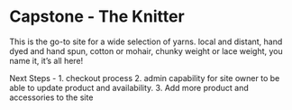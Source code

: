 # Capstone - The Knitter

This is the go-to site for a wide selection of yarns. local and distant, hand dyed and hand spun, cotton or mohair, chunky weight or lace weight, you name it, it’s all here!

Next Steps - 1. checkout process 2. admin capability for site owner to be able to update product and availability. 3. Add more product and accessories to the site